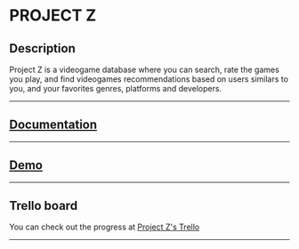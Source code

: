 # **PROJECT Z**



## Description

Project Z is a videogame database where you can search, rate the games you play, and find videogames recommendations based on users similars to you, and your favorites genres, platforms and developers.

---

## [Documentation](./docs/README.md "Documentation")
---

## [Demo](https://projectz.surge.sh "PROJECT Z")
---

## Trello board

You can check out the progress at [Project Z's  Trello](https://trello.com/b/n1nJyOqY/project-z "Trello")

---
